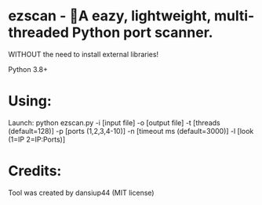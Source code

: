 # ezscan - 📡A eazy, lightweight, multi-threaded Python port scanner.
WITHOUT the need to install external libraries!

Python 3.8+

# Using:
Launch: 
python ezscan.py -i [input file] -o [output file] -t [threads (default=128)] -p [ports (1,2,3,4-10)] -n [timeout ms (default=3000)] -l [look (1=IP 2=IP:Ports)]

# Credits:
Tool was created by dansiup44 (MIT license)
